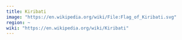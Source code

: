 ```yaml
---
title: Kiribati
image: "https://en.wikipedia.org/wiki/File:Flag_of_Kiribati.svg"
region: ~
wiki: "https://en.wikipedia.org/wiki/Kiribati"
---
```

